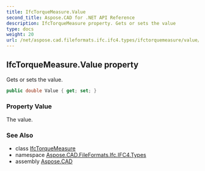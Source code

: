 ```yaml
---
title: IfcTorqueMeasure.Value
second_title: Aspose.CAD for .NET API Reference
description: IfcTorqueMeasure property. Gets or sets the value
type: docs
weight: 20
url: /net/aspose.cad.fileformats.ifc.ifc4.types/ifctorquemeasure/value/
---
```

## IfcTorqueMeasure.Value property

Gets or sets the value.

```csharp
public double Value { get; set; }
```

### Property Value

The value.

### See Also

* class [IfcTorqueMeasure](../)
* namespace [Aspose.CAD.FileFormats.Ifc.IFC4.Types](../../ifctorquemeasure/)
* assembly [Aspose.CAD](../../../)


